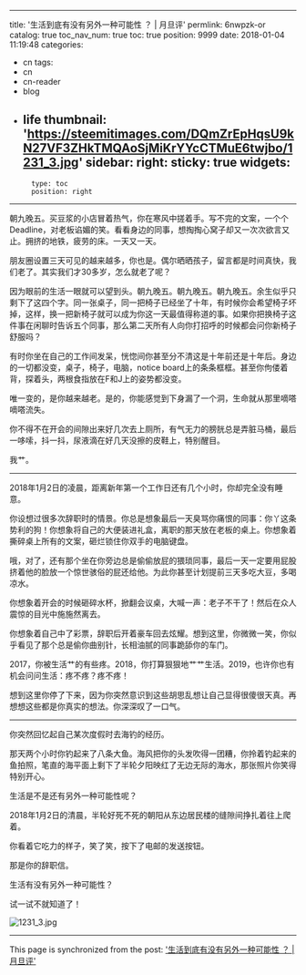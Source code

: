 
---
title: '生活到底有没有另外一种可能性 ？ | 月旦评'
permlink: 6nwpzk-or
catalog: true
toc_nav_num: true
toc: true
position: 9999
date: 2018-01-04 11:19:48
categories:
- cn
tags:
- cn
- cn-reader
- blog
- life
thumbnail: 'https://steemitimages.com/DQmZrEpHqsU9kN27VF3ZHkTMQAoSjMiKrYYcCTMuE6twjbo/1231_3.jpg'
sidebar:
    right:
        sticky: true
widgets:
    -
        type: toc
        position: right
---


朝九晚五。买豆浆的小店冒着热气，你在寒风中搓着手。写不完的文案，一个个Deadline，对老板谄媚的笑。看看身边的同事，想掏掏心窝子却又一次次欲言又止。拥挤的地铁，疲劳的床。一天又一天。

朋友圈设置三天可见的越来越多，你也是。偶尔晒晒孩子，留言都是时间真快，我们老了。其实我们才30多岁，怎么就老了呢？

因为眼前的生活一眼就可以望到头。朝九晚五。朝九晚五。朝九晚五。余生似乎只剩下了这四个字。同一张桌子，同一把椅子已经坐了十年，有时候你会希望椅子坏掉，这样，换一把新椅子就可以成为你这一天最值得称道的事。如果你把换椅子这件事在闲聊时告诉五个同事，那么第二天所有人向你打招呼的时候都会问你新椅子舒服吗？

有时你坐在自己的工作间发呆，恍惚间你甚至分不清这是十年前还是十年后。身边的一切都没变，桌子，椅子，电脑，notice board上的条条框框。甚至你佝偻着背，探着头，两根食指放在F和J上的姿势都没变。

唯一变的，是你越来越老。是的，你能感觉到下身漏了一个洞，生命就从那里嘀嗒嘀嗒流失。

你不得不在开会的间隙出来好几次去上厕所，有气无力的膀胱总是弄脏马桶，最后一哆嗦，抖一抖，尿液滴在好几天没擦的皮鞋上，特别醒目。

我艹。

**********

2018年1月2日的凌晨，距离新年第一个工作日还有几个小时，你却完全没有睡意。

你设想过很多次辞职时的情景。你总是想象最后一天臭骂你痛恨的同事：你丫这条势利的狗！你想象将自己的大便装进礼盒，离职的那天放在老板的桌上。你想象着撕碎桌上所有的文案，砸烂锁住你双手的电脑键盘。

哦，对了，还有那个坐在你旁边总是偷偷放屁的猥琐同事，最后一天一定要用屁股挤着他的脸放一个惊世骇俗的屁还给他。为此你甚至计划提前三天多吃大豆，多喝凉水。

你想象着开会的时候砸碎水杯，掀翻会议桌，大喊一声：老子不干了！然后在众人震惊的目光中施施然离去。

你想象着自己中了彩票，辞职后开着豪车回去炫耀。想到这里，你微微一笑，你似乎看见了那个总是偷你曲别针，长相油腻的同事跪舔你的车门。

2017，你被生活艹的有些疼。2018，你打算狠狠地艹艹生活。2019，也许你也有机会问问生活：疼不疼？疼不疼！

想到这里你停了下来，因为你突然意识到这些胡思乱想让自己显得很傻很天真。再想想这些都是你真实的想法。你深深叹了一口气。

*********

你突然回忆起自己某次度假时去海钓的经历。

那天两个小时你钓起来了八条大鱼。海风把你的头发吹得一团糟，你拎着钓起来的鱼拍照，笔直的海平面上剩下了半轮夕阳映红了无边无际的海水，那张照片你笑得特别开心。

生活是不是还有另外一种可能性呢？

2018年1月2日的清晨，半轮好死不死的朝阳从东边居民楼的缝隙间挣扎着往上爬着。

你看着它吃力的样子，笑了笑，按下了电邮的发送按钮。

那是你的辞职信。

生活有没有另外一种可能性？

试一试不就知道了！

![1231_3.jpg](https://steemitimages.com/DQmZrEpHqsU9kN27VF3ZHkTMQAoSjMiKrYYcCTMuE6twjbo/1231_3.jpg)

- - -

This page is synchronized from the post: ['生活到底有没有另外一种可能性 ？ | 月旦评'](https://steemit.com/@weisheng167388/6nwpzk-or)
